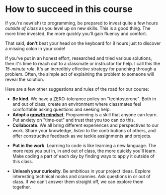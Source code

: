 # How to succeed in this course

If you're new(ish) to programming, be prepared to invest quite a few hours *outside of class* as you level up on new skills. This is a good thing. The more time invested, the more quickly you'll gain fluency and comfort.

That said, **don’t** beat your head on the keyboard for 8 hours just to discover a missing colon in your code!

If you've put in an honest effort, researched and tried various solutions, then it's time to reach out to a classmate or instructor for help. I call this the *15-minute rule*. It's an incredibly effective strategy for punching through a problem. Often, the simple act of explaining the problem to someone will reveal the solution.

Here are a few other suggestions and rules of the road for our course:

- **Be kind**. We have a ZERO-tolerance policy on "techtosterone". Both in and out of class, create an environment where classmates feel comfortable asking questions and seeking help.
 - **Adopt a [growth mindset](https://ctl.stanford.edu/growth-mindset)**. Programming is a skill that anyone can learn. Put anxiety on "time-out" and trust that you too can do this.
- **Collaborate**. We all bring different experiences and perspectives to our work. Share your knowledge, *listen* to the contributions of others, and offer constructive feedback as we tackle assignments and projects.
* **Put in the work**. Learning to code is like learning a new language. The more reps you put in, in and out of class, the more quickly you'll learn. Make coding a part of each day by finding ways to apply it outside of this class.
- **Unleash your curiosity**. Be ambitious in your project ideas. Explore interesting technical nooks and crannies. Ask questions in or out of class. If we can’t answer them straight off, we can explore them together.